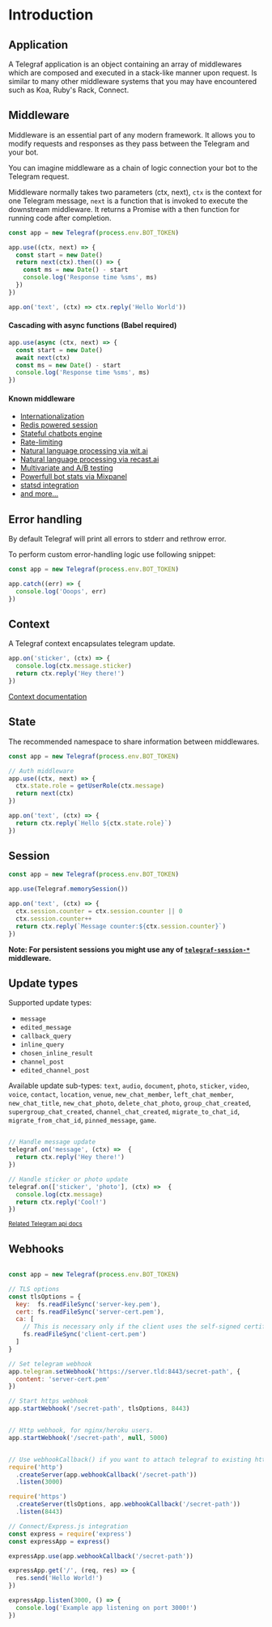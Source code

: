 # Introduction

## Application

A Telegraf application is an object containing an array of middlewares which are composed 
and executed in a stack-like manner upon request. Is similar to many other middleware systems 
that you may have encountered such as Koa, Ruby's Rack, Connect.

## Middleware

Middleware is an essential part of any modern framework.
It allows you to modify requests and responses as they pass between the Telegram and your bot.

You can imagine middleware as a chain of logic connection your bot to the Telegram request.

Middleware normally takes two parameters (ctx, next), `ctx` is the context for one Telegram message, 
`next` is a function that is invoked to execute the downstream middleware. 
It returns a Promise with a then function for running code after completion.

```js
const app = new Telegraf(process.env.BOT_TOKEN)

app.use((ctx, next) => {
  const start = new Date()
  return next(ctx).then(() => {
    const ms = new Date() - start
    console.log('Response time %sms', ms)
  })
})

app.on('text', (ctx) => ctx.reply('Hello World'))
```

#### Cascading with async functions (Babel required)

```js
app.use(async (ctx, next) => {
  const start = new Date()
  await next(ctx)
  const ms = new Date() - start
  console.log('Response time %sms', ms)
})
```

#### Known middleware

- [Internationalization](https://github.com/telegraf/telegraf-i18n)
- [Redis powered session](https://github.com/telegraf/telegraf-session-redis)
- [Stateful chatbots engine](https://github.com/telegraf/telegraf-flow)
- [Rate-limiting](https://github.com/telegraf/telegraf-ratelimit)
- [Natural language processing via wit.ai](https://github.com/telegraf/telegraf-wit)
- [Natural language processing via recast.ai](https://github.com/telegraf/telegraf-recast)
- [Multivariate and A/B testing](https://github.com/telegraf/telegraf-experiments)
- [Powerfull bot stats via Mixpanel](https://github.com/telegraf/telegraf-mixpanel)
- [statsd integration](https://github.com/telegraf/telegraf-statsd)
- [and more...](https://www.npmjs.com/search?q=telegraf-)


## Error handling

By default Telegraf will print all errors to stderr and rethrow error.

To perform custom error-handling logic use following snippet:

```js
const app = new Telegraf(process.env.BOT_TOKEN)

app.catch((err) => {
  console.log('Ooops', err)
})
```

## Context

A Telegraf context encapsulates telegram update.

```js
app.on('sticker', (ctx) => { 
  console.log(ctx.message.sticker)
  return ctx.reply('Hey there!')
})
```

[Context documentation](context.md)

## State

The recommended namespace to share information between middlewares.

```js
const app = new Telegraf(process.env.BOT_TOKEN)

// Auth middleware
app.use((ctx, next) => {
  ctx.state.role = getUserRole(ctx.message) 
  return next(ctx)
})

app.on('text', (ctx) => {
  return ctx.reply(`Hello ${ctx.state.role}`)
})
```

## Session

```js
const app = new Telegraf(process.env.BOT_TOKEN)

app.use(Telegraf.memorySession())

app.on('text', (ctx) => {
  ctx.session.counter = ctx.session.counter || 0
  ctx.session.counter++
  return ctx.reply(`Message counter:${ctx.session.counter}`)
})
```

**Note: For persistent sessions you might use any of [`telegraf-session-*`](https://www.npmjs.com/search?q=telegraf-session) middleware.**

## Update types

Supported update types:

- `message`
- `edited_message`
- `callback_query`
- `inline_query`
- `chosen_inline_result`
- `channel_post`
- `edited_channel_post`

Available update sub-types:
`text`, `audio`, `document`, `photo`, `sticker`, `video`, `voice`, `contact`, `location`, 
`venue`, `new_chat_member`, `left_chat_member`, `new_chat_title`, `new_chat_photo`, 
`delete_chat_photo`, `group_chat_created`, `supergroup_chat_created`, `channel_chat_created`, 
`migrate_to_chat_id`, `migrate_from_chat_id`, `pinned_message`, `game`.

```js

// Handle message update
telegraf.on('message', (ctx) =>  {
  return ctx.reply('Hey there!')
})

// Handle sticker or photo update
telegraf.on(['sticker', 'photo'], (ctx) =>  {
  console.log(ctx.message)
  return ctx.reply('Cool!')
})

```
<sub>[Related Telegram api docs](https://core.telegram.org/bots/api#message)</sub>

## Webhooks

```js

const app = new Telegraf(process.env.BOT_TOKEN)

// TLS options
const tlsOptions = {
  key:  fs.readFileSync('server-key.pem'),
  cert: fs.readFileSync('server-cert.pem'),
  ca: [ 
    // This is necessary only if the client uses the self-signed certificate.
    fs.readFileSync('client-cert.pem') 
  ]
}

// Set telegram webhook
app.telegram.setWebhook('https://server.tld:8443/secret-path', {
  content: 'server-cert.pem'
})

// Start https webhook
app.startWebhook('/secret-path', tlsOptions, 8443)


// Http webhook, for nginx/heroku users.
app.startWebhook('/secret-path', null, 5000)


// Use webhookCallback() if you want to attach telegraf to existing http server
require('http')
  .createServer(app.webhookCallback('/secret-path'))
  .listen(3000)

require('https')
  .createServer(tlsOptions, app.webhookCallback('/secret-path'))
  .listen(8443)

// Connect/Express.js integration
const express = require('express')
const expressApp = express()

expressApp.use(app.webhookCallback('/secret-path'))

expressApp.get('/', (req, res) => {
  res.send('Hello World!')
})

expressApp.listen(3000, () => {
  console.log('Example app listening on port 3000!')
})

```
